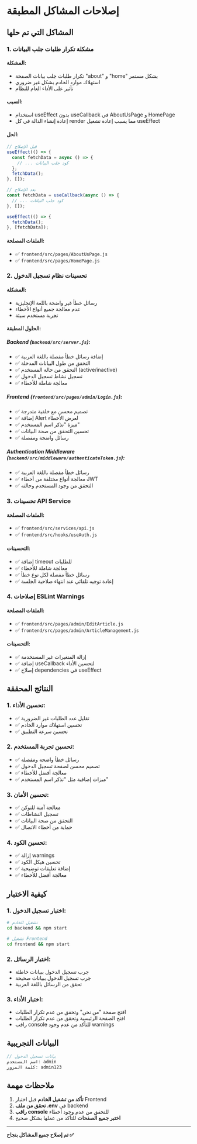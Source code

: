 # إصلاحات المشاكل المطبقة

## المشاكل التي تم حلها

### 1. مشكلة تكرار طلبات جلب البيانات

#### المشكلة:
- تكرار طلبات جلب بيانات الصفحة "about" و "home" بشكل مستمر
- استهلاك موارد الخادم بشكل غير ضروري
- تأثير على الأداء العام للنظام

#### السبب:
- استخدام useEffect بدون useCallback في AboutUsPage و HomePage
- إعادة إنشاء الدالة في كل render مما يسبب إعادة تشغيل useEffect

#### الحل:
```javascript
// قبل الإصلاح
useEffect(() => {
  const fetchData = async () => {
    // ... كود جلب البيانات
  };
  fetchData();
}, []);

// بعد الإصلاح
const fetchData = useCallback(async () => {
  // ... كود جلب البيانات
}, []);

useEffect(() => {
  fetchData();
}, [fetchData]);
```

#### الملفات المصلحة:
- ✅ `frontend/src/pages/AboutUsPage.js`
- ✅ `frontend/src/pages/HomePage.js`

### 2. تحسينات نظام تسجيل الدخول

#### المشكلة:
- رسائل خطأ غير واضحة باللغة الإنجليزية
- عدم معالجة جميع أنواع الأخطاء
- تجربة مستخدم سيئة

#### الحلول المطبقة:

##### Backend (`backend/src/server.js`):
- ✅ إضافة رسائل خطأ مفصلة باللغة العربية
- ✅ التحقق من طول البيانات المدخلة
- ✅ التحقق من حالة المستخدم (active/inactive)
- ✅ تسجيل نشاط تسجيل الدخول
- ✅ معالجة شاملة للأخطاء

##### Frontend (`frontend/src/pages/admin/Login.js`):
- ✅ تصميم محسن مع خلفية متدرجة
- ✅ إضافة Alert لعرض الأخطاء
- ✅ ميزة "تذكر اسم المستخدم"
- ✅ تحسين التحقق من صحة البيانات
- ✅ رسائل واضحة ومفصلة

##### Authentication Middleware (`backend/src/middleware/authenticateToken.js`):
- ✅ رسائل خطأ مفصلة باللغة العربية
- ✅ معالجة أنواع مختلفة من أخطاء JWT
- ✅ التحقق من وجود المستخدم وحالته

### 3. تحسينات API Service

#### الملفات المصلحة:
- ✅ `frontend/src/services/api.js`
- ✅ `frontend/src/hooks/useAuth.js`

#### التحسينات:
- ✅ إضافة timeout للطلبات
- ✅ معالجة شاملة للأخطاء
- ✅ رسائل خطأ مفصلة لكل نوع خطأ
- ✅ إعادة توجيه تلقائي عند انتهاء صلاحية الجلسة

### 4. إصلاحات ESLint Warnings

#### الملفات المصلحة:
- ✅ `frontend/src/pages/admin/EditArticle.js`
- ✅ `frontend/src/pages/admin/ArticleManagement.js`

#### التحسينات:
- ✅ إزالة المتغيرات غير المستخدمة
- ✅ إضافة useCallback لتحسين الأداء
- ✅ إصلاح dependencies في useEffect

## النتائج المحققة

### 1. تحسين الأداء:
- ✅ تقليل عدد الطلبات غير الضرورية
- ✅ تحسين استهلاك موارد الخادم
- ✅ تحسين سرعة التطبيق

### 2. تحسين تجربة المستخدم:
- ✅ رسائل خطأ واضحة ومفصلة
- ✅ تصميم محسن لصفحة تسجيل الدخول
- ✅ معالجة أفضل للأخطاء
- ✅ ميزات إضافية مثل "تذكر اسم المستخدم"

### 3. تحسين الأمان:
- ✅ معالجة آمنة للتوكن
- ✅ تسجيل النشاطات
- ✅ التحقق من صحة البيانات
- ✅ حماية من أخطاء الاتصال

### 4. تحسين الكود:
- ✅ إزالة warnings
- ✅ تحسين هيكل الكود
- ✅ إضافة تعليقات توضيحية
- ✅ معالجة أفضل للأخطاء

## كيفية الاختبار

### 1. اختبار تسجيل الدخول:
```bash
# تشغيل الخادم
cd backend && npm start

# تشغيل Frontend
cd frontend && npm start
```

### 2. اختبار الرسائل:
- جرب تسجيل الدخول ببيانات خاطئة
- جرب تسجيل الدخول ببيانات صحيحة
- تحقق من الرسائل باللغة العربية

### 3. اختبار الأداء:
- افتح صفحة "من نحن" وتحقق من عدم تكرار الطلبات
- افتح الصفحة الرئيسية وتحقق من عدم تكرار الطلبات
- راقب console للتأكد من عدم وجود warnings

## البيانات التجريبية

```javascript
// بيانات تسجيل الدخول
اسم المستخدم: admin
كلمة المرور: admin123
```

## ملاحظات مهمة

1. **تأكد من تشغيل الخادم** قبل اختبار Frontend
2. **تحقق من ملف .env** في backend
3. **راقب console** للتحقق من عدم وجود أخطاء
4. **اختبر جميع الصفحات** للتأكد من عملها بشكل صحيح

---

**تم إصلاح جميع المشاكل بنجاح ✅** 